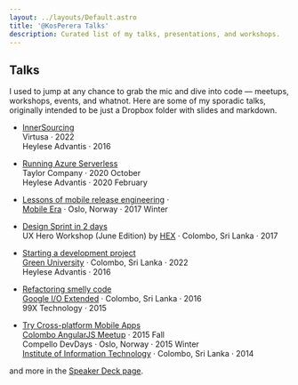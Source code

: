 ```yaml
---
layout: ../layouts/Default.astro
title: '@KosPerera Talks'
description: Curated list of my talks, presentations, and workshops.
---
```


## Talks

I used to jump at any chance to grab the mic and dive into code — meetups, workshops, events, and whatnot. Here are some of my sporadic talks, originally intended to be just a Dropbox folder with slides and markdown.

- [InnerSourcing](https://speakerdeck.com/kosperera/inner-sourcing-adopting-open-source-engineering-practices)\
  Virtusa · 2022\
  Heylese Advantis · 2016

- [Running Azure Serverless](https://speakerdeck.com/kosperera/azure-serverless-101-running-the-cocktail-bar-in-azure)\
  Taylor Company · 2020 October\
  Heylese Advantis · 2020 February
  
- [Lessons of mobile release engineering](https://speakerdeck.com/kosperera/mobile-era-conf-tips-and-tricks-for-release-engineering) · [<i class="fa-brands fa-youtube"></i>](https://www.youtube.com/watch?v=l4gF2XTSKr0&list=PL2zqcEUyHqWga6gzu1dp87plWkFh03OzP&index=34)\
  [Mobile Era](https://www.facebook.com/mobileeraconf) · Oslo, Norway · 2017 Winter

- [Design Sprint in 2 days](https://speakerdeck.com/kosperera/design-sprint-in-2-days)\
  UX Hero Workshop (June Edition) by [HEX](https://www.facebook.com/HumanExperienceSL/) · Colombo, Sri Lanka · 2017

- [Starting a development project](https://speakerdeck.com/kosperera/starting-a-product-engineering-project)\
  [Green University](https://www.nsbm.ac.lk/faculty-of-computing/) · Colombo, Sri Lanka · 2022\
  Heylese Advantis · 2016

- [Refactoring smelly code](https://speakerdeck.com/kosperera/o-extended-refactoring-smelly-code)\
  [Google I/O Extended](https://www.google-io.com) · Colombo, Sri Lanka · 2016\
  99X Technology · 2015

- [Try Cross-platform Mobile Apps](https://speakerdeck.com/kosperera/compello-devdays-x-platform-mobile-apps)\
  [Colombo AngularJS Meetup](https://www.meetup.com/slangularjs/) · 2015 Fall\
  Compello DevDays · Oslo, Norway · 2015 Winter\
  [Institute of Information Technology](https://www.iit.ac.lk) · Colombo, Sri Lanka · 2014

and more in the [Speaker Deck page](https://speakerdeck.com/kosperera).
